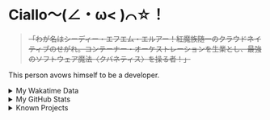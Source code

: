 # Ciallo～(∠・ω< )⌒☆！

> ~~「わが名はシーディー・エフエム・エルアー！紅魔族随一のクラウドネイティブのせがれ。コンテーナー・オーケストレーションを生業とし、最強のソフトウェア魔法〈クバネティス〉を操る者！」~~

This person avows himself to be a developer.

<details>

<summary>My Wakatime Data</summary>

<!--START_SECTION:waka-->
![Lines of code](https://img.shields.io/badge/From%20Hello%20World%20I%27ve%20Written-8.9%20million%20lines%20of%20code-blue)

**🐱 My GitHub Data** 

> 📦 788.0 kB Used in GitHub's Storage 
 > 
> 🏆 843 Contributions in the Year 2024
 > 
> 🚫 Not Opted to Hire
 > 
> 📜 93 Public Repositories 
 > 
> 🔑 29 Private Repositories 
 > 
**I'm an Early 🐤** 

```text
🌞 Morning                2240 commits        ██████░░░░░░░░░░░░░░░░░░░   23.96 % 
🌆 Daytime                4036 commits        ███████████░░░░░░░░░░░░░░   43.17 % 
🌃 Evening                2999 commits        ████████░░░░░░░░░░░░░░░░░   32.07 % 
🌙 Night                  75 commits          ░░░░░░░░░░░░░░░░░░░░░░░░░   00.80 % 
```
📅 **I'm Most Productive on Wednesday** 

```text
Monday                   1165 commits        ███░░░░░░░░░░░░░░░░░░░░░░   12.46 % 
Tuesday                  1648 commits        ████░░░░░░░░░░░░░░░░░░░░░   17.63 % 
Wednesday                1659 commits        ████░░░░░░░░░░░░░░░░░░░░░   17.74 % 
Thursday                 1344 commits        ████░░░░░░░░░░░░░░░░░░░░░   14.37 % 
Friday                   1400 commits        ████░░░░░░░░░░░░░░░░░░░░░   14.97 % 
Saturday                 1149 commits        ███░░░░░░░░░░░░░░░░░░░░░░   12.29 % 
Sunday                   985 commits         ███░░░░░░░░░░░░░░░░░░░░░░   10.53 % 
```


**I Mostly Code in Go** 

```text
Go                       37 repos            █████████░░░░░░░░░░░░░░░░   35.58 % 
TeX                      6 repos             █░░░░░░░░░░░░░░░░░░░░░░░░   05.77 % 
Swift                    4 repos             █░░░░░░░░░░░░░░░░░░░░░░░░   03.85 % 
Rust                     3 repos             █░░░░░░░░░░░░░░░░░░░░░░░░   02.88 % 
Shell                    2 repos             ░░░░░░░░░░░░░░░░░░░░░░░░░   01.92 % 
```




 Last Updated on 07/07/2024 01:31:17 UTC
<!--END_SECTION:waka-->

</details>

<details>
 
 <summary>My GitHub Stats</summary>

[![CDFMLR's github stats](https://github-readme-stats.vercel.app/api?username=cdfmlr&count_private=true&show_icons=true)](https://github.com/anuraghazra/github-readme-stats)
 
</details>

<details>

<summary>Known Projects</summary>

[![Star History Chart](https://api.star-history.com/svg?repos=cdfmlr/pyflowchart,cdfmlr/muvtuber,cdfmlr/crud,cdfmlr/murecom-verse-1,cdfmlr/murecom-intro&type=Date)](https://star-history.com/#cdfmlr/pyflowchart&cdfmlr/muvtuber&cdfmlr/crud&cdfmlr/murecom-verse-1&cdfmlr/murecom-intro&Date)

 </details>
